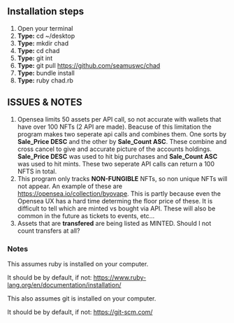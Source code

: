 ## Installation steps

  1) Open your terminal
  2) **Type:** cd ~/desktop
  3) **Type:** mkdir chad
  4) **Type:** cd chad
  5) **Type:** git int
  6) **Type:** git pull https://github.com/seamuswc/chad
  7) **Type:** bundle install
  8) **Type:** ruby chad.rb

## ISSUES & NOTES
  1) Opensea limits 50 assets per API call, so not accurate with wallets that have over 100 NFTs (2 API are made).
  Beacuse of this limitation the program makes two seperate api calls and combines them. One sorts by **Sale_Price DESC** and the other by **Sale_Count ASC**. These combine and cross cancel to give and accurate picture of the accounts holdings. **Sale_Price DESC** was used to hit big purchases and **Sale_Count ASC** was used to hit mints. These two seperate API calls can return a 100 NFTS in total.
  2) This program only tracks **NON-FUNGIBLE** NFTs, so non unique NFTs will not appear. An example of these are https://opensea.io/collection/byovape.
  This is partly because even the Opensea UX has a hard time determing the floor price of these. It is difficult to tell which are minted vs bought via API. These will also be common in the future as tickets to events, etc...
  3) Assets that are **transfered** are being listed as MINTED. Should I not count transfers at all? 

### Notes
This assumes ruby is installed on your computer.

It should be by default, if not: https://www.ruby-lang.org/en/documentation/installation/

This also assumes git is installed on your computer.

It should be by default, if not: https://git-scm.com/
